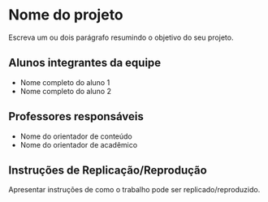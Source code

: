 # Nome do projeto

Escreva um ou dois  parágrafo resumindo o objetivo do seu projeto.

## Alunos integrantes da equipe

* Nome completo do aluno 1
* Nome completo do aluno 2

## Professores responsáveis

* Nome do orientador de conteúdo
* Nome do orientador de acadêmico 

## Instruções de Replicação/Reprodução

Apresentar instruções de como o trabalho pode ser replicado/reproduzido.
